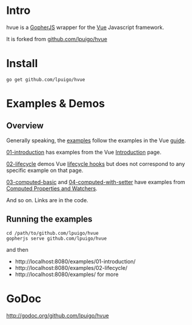 # Intro

hvue is a [GopherJS](https://github.com/gopherjs/gopherjs) wrapper for the
[Vue](https://vuejs.org/) Javascript framework.


It is forked from [github.com/lpuigo/hvue](https://github.com/lpuigo/hvue)

# Install

`go get github.com/lpuigo/hvue`

# Examples & Demos

## Overview

Generally speaking, the [examples](https://github.com/lpuigo/hvue/tree/master/examples)
follow the examples in the Vue [guide](https://vuejs.org/v2/guide/).

[01-introduction](https://github.com/lpuigo/hvue/tree/master/examples/01-introduction)
has examples from the Vue [Introduction](https://vuejs.org/v2/guide/index.html) page.

[02-lifecycle](https://github.com/lpuigo/hvue/tree/master/examples/02-lifecycle)
demos Vue [lifecycle hooks](https://vuejs.org/v2/guide/instance.html#Instance-Lifecycle-Hooks)
but does not correspond to any specific example on that page.

[03-computed-basic](https://github.com/lpuigo/hvue/tree/master/examples/03-computed-basic)
and [04-computed-with-setter](https://github.com/lpuigo/hvue/tree/master/examples/04-computed-with-setter)
have examples from [Computed Properties and Watchers](https://vuejs.org/v2/guide/computed.html).

And so on.  Links are in the code.

## Running the examples

```
cd /path/to/github.com/lpuigo/hvue
gopherjs serve github.com/lpuigo/hvue
```
and then
- http://localhost:8080/examples/01-introduction/
- http://localhost:8080/examples/02-lifecycle/
- http://localhost:8080/examples/ for more

# GoDoc

http://godoc.org/github.com/lpuigo/hvue
